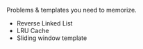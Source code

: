 Problems & templates you need to  memorize.
- Reverse Linked List
- LRU Cache
- Sliding window template

